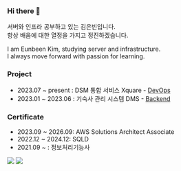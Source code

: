 ### Hi there 👋

서버와 인프라 공부하고 있는 김은빈입니다.<br>
항상 배움에 대한 열정을 가지고 정진하겠습니다.<br>

I am Eunbeen Kim, studying server and infrastructure.<br>
I always move forward with passion for learning.<br>

### Project

- 2023.07 ~ present : DSM 통합 서비스 Xquare - [DevOps](https://team-xquare.notion.site/DevOps-a8693ce0928c465db3a1e598473dda6f)
- 2023.01 ~ 2023.06  : 기숙사 관리 시스템 DMS - [Backend](https://github.com/team-aliens/DMS-Backend)

### Certificate

- 2023.09 ~ 2026.09: AWS Solutions Architect Associate
- 2022.12 ~ 2024.12: SQLD
- 2021.09 ~ : 정보처리기능사

<a href="https://wakatime.com/@ee730fb1-0770-4aaf-8b42-b3d1862593e6"><img src="https://wakatime.com/badge/user/ee730fb1-0770-4aaf-8b42-b3d1862593e6.svg"/></a>
<a href="https://solved.ac/profile/dopppp"><img src="http://mazassumnida.wtf/api/mini/generate_badge?boj=dopppp"/></a>
